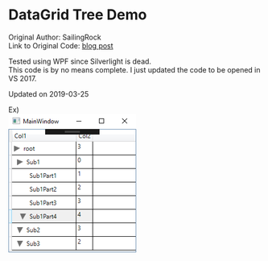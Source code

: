 # DataGrid Tree Demo

Original Author: SailingRock  
Link to Original Code: [blog post](https://blogs.msdn.microsoft.com/mrochon/2009/10/16/displaying-hierarchical-data-in-the-datagrid/)  

Tested using WPF since Silverlight is dead.  
This code is by no means complete. I just updated the code to be opened in VS 2017.

Updated on 2019-03-25

Ex)  
![DataGrid Tree example](/Ex/dg_tree_ex.PNG)
